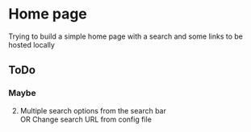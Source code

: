 # Home page

Trying to build a simple home page with a search and some links to be hosted locally

## ToDo
   
### Maybe

2. Multiple search options from the search bar  
OR Change search URL from config file